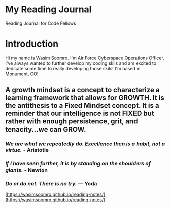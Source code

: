 # My Reading Journal
Reading Journal for Code Fellows

# Introduction
Hi my name is Wasim Soomro. I'm Air Force Cyberspace Operations Officer. I've always wanted to further develop my coding skils and am excited to dedicate some time to really developing those skils! I'm based in Monument, CO! 

## A growth mindset is a concept to characterize a learning framework that allows for GROWTH. It is the antithesis to a Fixed Mindset concept. It is a reminder that our intelligence is not FIXED but rather with enough persistence, grit, and tenacity...we can GROW. 

### *We are what we repeatedly do. Excellence then is a habit, not a virtue.* - **Aristotle**
### _If I have seen further, it is by standing on the shoulders of giants._ - **Newton**
### *Do or do not. There is no try.* — **Yoda**

[https://wasimsoomro.github.io/reading-notes/](https://wasimsoomro.github.io/reading-notes/)
